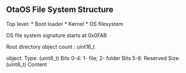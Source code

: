 ## OtaOS File System Structure

Top level:
    * Boot loader
    * Kernel
    * OS filesystem
    
OS file system signature starts at 0x0FAB

Root directory
    object count : uint16_t
    <object list>
    
object:
    Type: (uint8_t)
        Bits 0-4: 1- file; 2- folder
        Bits 5-8: Reserved
    Size: (uint8_t)
    Content
    
